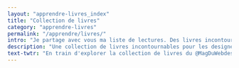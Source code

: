 ```yaml
---
layout: "apprendre-livres_index"
title: "Collection de livres"
category: "apprendre-livres"
permalink: "/apprendre/livres/"
intro: "Je partage avec vous ma liste de lectures. Des livres incontournables qui peuvent challenger votre perception de ce vaste monde, de votre métier ou la manière d'interagir avec des humains :-). Je recommande ces lectures à tout designer, développeur & entrepreneur s'efforcant chaque jour de rendre les interfaces meilleures. Faites de la place dans votre bibliothèque et n'hésitez pas à partager vos lectures."
description: "Une collection de livres incontournables pour les designers, les développeurs & toutes les personnes qui s'efforcent chaque jour de rendre les interfaces meilleures."
text-twtr: "En train d'explorer la collection de livres du @MagDuWebdesign"
---
```

